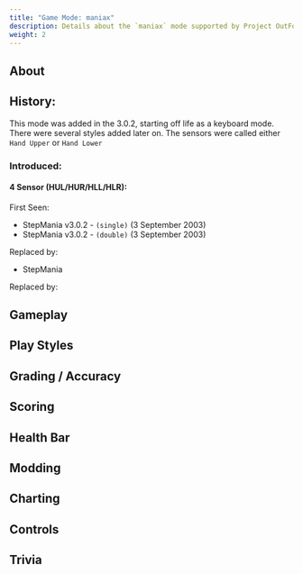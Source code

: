 ```yaml
---
title: "Game Mode: maniax"
description: Details about the `maniax` mode supported by Project OutFox.
weight: 2
---
```



<!--
insert picture of gameplay 
-->

## About

## History:

This mode was added in the 3.0.2, starting off life as a keyboard mode. There were several styles added later on. The sensors were called either ``Hand Upper`` or ``Hand Lower``

### Introduced:
#### 4 Sensor (HUL/HUR/HLL/HLR):

First Seen:
 * StepMania v3.0.2 - ``(single)`` (3 September 2003)
 * StepMania v3.0.2 - ``(double)`` (3 September 2003)   

Replaced by:
 * StepMania

Replaced by:

## Gameplay

## Play Styles

## Grading / Accuracy

## Scoring

## Health Bar

## Modding

## Charting

## Controls

## Trivia